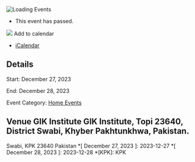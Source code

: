![Loading Events](https://giki.edu.pk/event/2-days-workshop-science-translation-and-opportunities-for-artificial-intelligence/)
  * This event has passed.


![](https://giki.edu.pk/wp-content/uploads/2023/12/Workshop-final-scaled.jpg)
Add to calendar 
  * [ iCalendar ](webcal://giki.edu.pk/event/2-days-workshop-science-translation-and-opportunities-for-artificial-intelligence/?ical=1)


##  Details  

Start: 
     December 27, 2023  

End: 
     December 28, 2023  

Event Category:
    [Home Events](https://giki.edu.pk/events/category/home_events/)
##  Venue       GIK Institute       GIK Institute, Topi 23640, District Swabi, Khyber Pakhtunkhwa, Pakistan.   
Swabi, KPK 23640 Pakistan
  *[ December 27, 2023 ]: 2023-12-27
  *[ December 28, 2023 ]: 2023-12-28
  *[KPK]: KPK
